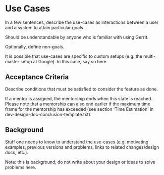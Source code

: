 # Use Cases

In a few sentences, describe the use-cases as interactions between a
user and a system to attain particular goals.

Should be understandable by anyone who is familiar with using Gerrit.

Optionally, define non-goals.

It is possible that use-cases are specific to custom setups (e.g. the
multi-master setup at Google). In this case, say so here.

## <a id="acceptance-criteria"> Acceptance Criteria

Describe conditions that must be satisfied to consider the feature as
done.

If a mentor is assigned, the mentorship ends when this state is reached.
Please note that a mentorship can also end earlier if the maximum time
frame for the mentorship has exceeded (see section 'Time Estimation'
in dev-design-doc-conclusion-template.txt).

## <a id="background"> Background

Stuff one needs to know to understand the use-cases (e.g. motivating
examples, previous versions and problems, links to related
changes/design docs, etc.).

Note: this is background; do not write about your design or ideas to
solve problems here.

